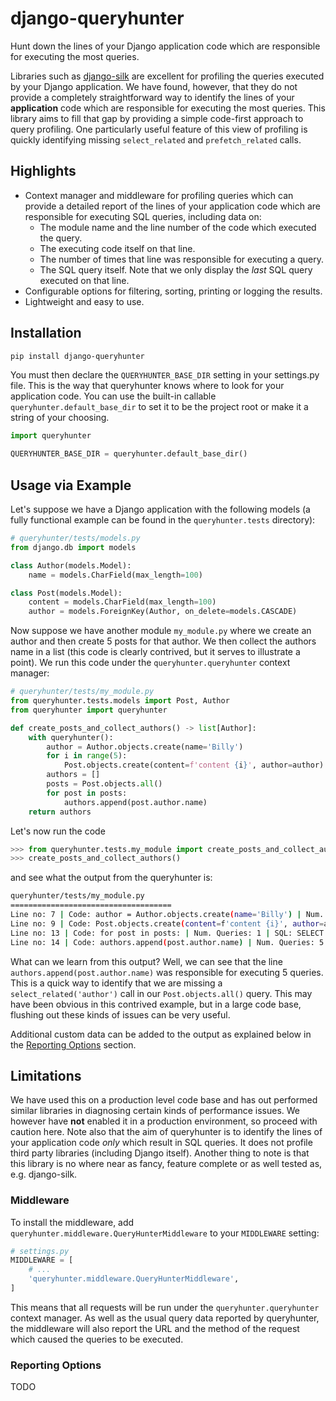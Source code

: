 # django-queryhunter
Hunt down the lines of your Django application code which are responsible for executing the most queries.

Libraries such as [django-silk](https://github.com/jazzband/django-silk) are excellent for profiling the queries 
executed by your Django application. We have found, however, that they do not provide a completely straightforward
way to identify the lines of your **application** code which are responsible for executing the most queries.
This library aims to fill that gap by providing a simple code-first approach to query profiling. 
One particularly useful feature of this view of profiling is quickly identifying missing `select_related` and `prefetch_related` calls.

## Highlights

- Context manager and middleware for profiling queries which can provide a detailed report of the lines of your 
  application code which are responsible for executing SQL queries, including data on:
  - The module name and the line number of the code which executed the query.
  - The executing code itself on that line.
  - The number of times that line was responsible for executing a query.
  - The SQL query itself. Note that we only display the _last_ SQL query executed on that line.
- Configurable options for filtering, sorting, printing or logging the results.
- Lightweight and easy to use.

## Installation
```bash
pip install django-queryhunter
```

You must then declare the `QUERYHUNTER_BASE_DIR` setting in your settings.py file. This is 
the way that queryhunter knows where to look for your application code. You can use the built-in callable
`queryhunter.default_base_dir` to set it to be the project root or make it a string of your choosing.

```python
import queryhunter

QUERYHUNTER_BASE_DIR = queryhunter.default_base_dir()
```

## Usage via Example

Let's suppose we have a Django application with the following models (a fully functional example can be found in the
`queryhunter.tests` directory):

```python
# queryhunter/tests/models.py
from django.db import models

class Author(models.Model):
    name = models.CharField(max_length=100)

class Post(models.Model):
    content = models.CharField(max_length=100)
    author = models.ForeignKey(Author, on_delete=models.CASCADE)
```

Now suppose we have another module `my_module.py` where we create an author and then create
5 posts for that author. We then collect the authors name in a list (this code is clearly
contrived, but it serves to illustrate a point). We run this code under the 
`queryhunter.queryhunter` context manager:

```python
# queryhunter/tests/my_module.py
from queryhunter.tests.models import Post, Author
from queryhunter import queryhunter

def create_posts_and_collect_authors() -> list[Author]:
    with queryhunter():
        author = Author.objects.create(name='Billy')
        for i in range(5):
            Post.objects.create(content=f'content {i}', author=author)
        authors = []
        posts = Post.objects.all()
        for post in posts:
            authors.append(post.author.name)
    return authors
```

Let's now run the code

```python
>>> from queryhunter.tests.my_module import create_posts_and_collect_authors
>>> create_posts_and_collect_authors()
```
and see what the output from the queryhunter is:

```bash
queryhunter/tests/my_module.py
====================================
Line no: 7 | Code: author = Author.objects.create(name='Billy') | Num. Queries: 1 | SQL: INSERT INTO "tests_author" ("name") VALUES (%s) RETURNING "tests_author"."id" | Duration: 0.0004321660000004002
Line no: 9 | Code: Post.objects.create(content=f'content {i}', author=author) | Num. Queries: 5 | SQL: INSERT INTO "tests_post" ("content", "author_id") VALUES (%s, %s) RETURNING "tests_post"."id" | Duration: 0.0008124990000002441
Line no: 13 | Code: for post in posts: | Num. Queries: 1 | SQL: SELECT "tests_post"."id", "tests_post"."content", "tests_post"."author_id" FROM "tests_post" | Duration: 4.783299999999713e-05
Line no: 14 | Code: authors.append(post.author.name) | Num. Queries: 5 | SQL: SELECT "tests_author"."id", "tests_author"."name" FROM "tests_author" WHERE "tests_author"."id" = %s LIMIT 21 | Duration: 8.804199999801199e-05
```
What can we learn from this output? Well, we can see that the line 
`authors.append(post.author.name)` was responsible for executing 5 queries. This is a quick way to identify
that we are missing a `select_related('author')` call in our `Post.objects.all()` query. This may have been obvious
in this contrived example, but in a large code base, flushing out these kinds of issues can be very useful.

Additional custom data can be added to the output as explained below in the [Reporting Options](#reporting-options) 
section.


## Limitations

We have used this on a production level code base and has out performed similar libraries in diagnosing certain kinds 
of performance issues. We however have **not** enabled it in a production environment, so proceed with caution here.
Note also that the aim of queryhunter is to identify the lines of your application code *only* which result in SQL queries.
It does not profile third party libraries (including Django itself).
Another thing to note is that this library is no where near as fancy, feature complete or as well tested as, e.g. django-silk.


### Middleware

To install the middleware, add `queryhunter.middleware.QueryHunterMiddleware` to your `MIDDLEWARE` setting:
```python
# settings.py
MIDDLEWARE = [
    # ...
    'queryhunter.middleware.QueryHunterMiddleware',
]
```
This means that all requests will be run under the `queryhunter.queryhunter` context manager. As well as
the usual query data reported by queryhunter, the middleware will also report the URL and the method of the request
which caused the queries to be executed.


### Reporting Options

TODO